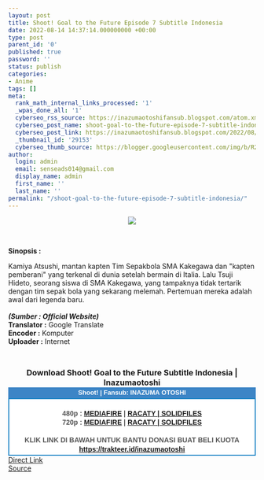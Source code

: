 ```yaml
---
layout: post
title: Shoot! Goal to the Future Episode 7 Subtitle Indonesia
date: 2022-08-14 14:37:14.000000000 +00:00
type: post
parent_id: '0'
published: true
password: ''
status: publish
categories:
- Anime
tags: []
meta:
  rank_math_internal_links_processed: '1'
  _wpas_done_all: '1'
  cyberseo_rss_source: https://inazumaotoshifansub.blogspot.com/atom.xml?start-index=1
  cyberseo_post_name: shoot-goal-to-the-future-episode-7-subtitle-indonesia
  cyberseo_post_link: https://inazumaotoshifansub.blogspot.com/2022/08/shoot-goal-to-future-episode-7-subtitle.html
  _thumbnail_id: '29153'
  cyberseo_thumb_source: https://blogger.googleusercontent.com/img/b/R29vZ2xl/AVvXsEjMLghs3ltOMJOOm96agl-mHKnETo6JMQnZ22phg-Nde-cjhd3gB-WApE-ne-XdEmlMYOsAaUNHV3zc2bfugNwKA3Aa_dbyBd91begbQ4C1CqVcOgEMvjr-S3CnDRAdphzDQqOCr60VVIfTAOAZDeVVw5txGaYE4nlIwmeI7gd88q2La9U4EIMFsqWj/s16000/SHOOT%20-%2007.png
author:
  login: admin
  email: senseads014@gmail.com
  display_name: admin
  first_name: ''
  last_name: ''
permalink: "/shoot-goal-to-the-future-episode-7-subtitle-indonesia/"
---
```

</p>
<div class="separator" style="clear: both; text-align: center;"><a href="https://blogger.googleusercontent.com/img/b/R29vZ2xl/AVvXsEjMLghs3ltOMJOOm96agl-mHKnETo6JMQnZ22phg-Nde-cjhd3gB-WApE-ne-XdEmlMYOsAaUNHV3zc2bfugNwKA3Aa_dbyBd91begbQ4C1CqVcOgEMvjr-S3CnDRAdphzDQqOCr60VVIfTAOAZDeVVw5txGaYE4nlIwmeI7gd88q2La9U4EIMFsqWj/s450/SHOOT%20-%2007.png" style="margin-left: 1em; margin-right: 1em;"><img border="0" data-original-height="269" data-original-width="450" src="{{ site.baseurl }}/assets/2022/08/SHOOT%20-%2007.png" /></a></div>
<p>&nbsp;</p>
<p><b>Sinopsis :</b></p>
<div style="text-align: left;"><span class="VIiyi" lang="id"><span class="JLqJ4b ChMk0b" data-language-for-alternatives="id" data-language-to-translate-into="en" data-number-of-phrases="6" data-phrase-index="0"><span class="Q4iAWc">Kamiya Atsushi, mantan kapten Tim Sepakbola SMA Kakegawa dan "kapten pemberani" yang terkenal di dunia setelah bermain di Italia. Lalu Tsuji Hideto, seorang siswa di SMA Kakegawa, yang tampaknya tidak tertarik dengan tim sepak bola yang sekarang melemah.</span></span> <span class="JLqJ4b ChMk0b" data-language-for-alternatives="id" data-language-to-translate-into="en" data-number-of-phrases="6" data-phrase-index="3"><span class="Q4iAWc">Pertemuan mereka adalah awal dari legenda baru.</span></span></span></div>
<div style="text-align: left;"><span face="&quot;trebuchet ms&quot; , sans-serif"><br /></span></div>
<div style="text-align: left;"><span face="&quot;trebuchet ms&quot; , sans-serif"><b><i>(Sumber : Official Website)</i></b><br /></span></div>
<div style="text-align: center;">
<div style="text-align: left;"><span face="&quot;trebuchet ms&quot; , sans-serif"><b>Translator :</b> Google Translate</span></div>
<div style="text-align: left;"><span face="&quot;trebuchet ms&quot; , sans-serif"><b>Encoder :</b> Komputer</span></div>
<div style="text-align: left;"><span face="&quot;trebuchet ms&quot; , sans-serif"><b>Uploader :</b> Internet</span></div>
<p><span face="&quot;trebuchet ms&quot; , sans-serif"><br /></span></div>
<div style="text-align: center;"><span face="&quot;trebuchet ms&quot; , sans-serif" style="font-size: medium;"><b>Download Shoot! Goal to the Future Subtitle Indonesia | Inazumaotoshi</b></span></div>
<div style="margin: 0px; padding: 0px;">
<div align="center" style="background-color: #3d85c6; color: #339999; font-family: arial, geneva, sans-serif; line-height: 18.1875px; margin: 0px; padding: 2px;">
<div style="margin: 0px; padding: 0px;">
<div style="margin: 0px; padding: 0px;">
<div style="margin: 0px; padding: 0px;">
<div style="margin: 0px; padding: 0px;">
<div style="margin: 0px; padding: 0px;">
<div style="margin: 0px; padding: 0px;">
<div style="margin: 0px; padding: 0px;"><span style="font-size: small;"><b style="margin: 0px; padding: 0px;"><span class="Apple-style-span" face="&quot;trebuchet ms&quot; , sans-serif" style="margin: 0px; padding: 0px;"><span style="color: white; margin: 0px; padding: 0px;">Shoot! | Fansub: INAZUMA&nbsp;</span></span></b><b style="margin: 0px; padding: 0px;"><span class="Apple-style-span" face="&quot;trebuchet ms&quot; , sans-serif" style="margin: 0px; padding: 0px;"><span style="color: white; margin: 0px; padding: 0px;">OTOSHI</span></span></b></span></div>
</div>
</div>
</div>
</div>
</div>
</div>
</div>
<div style="background-color: white; border: 2px solid rgb(31, 133, 198); font-family: arial, geneva, sans-serif; line-height: 18.1875px; margin: 0px; padding: 2px; text-align: justify;">
<div style="font-family: arial, helvetica, sans-serif; margin: 0px; padding: 0px; text-align: center;">
<div style="margin: 0px; padding: 0px;">
<div style="margin: 0px; padding: 0px;">
<div style="margin: 0px; padding: 0px;">
<div style="margin: 0px; padding: 0px;">
<div style="margin: 0px; padding: 0px;">
<div style="margin: 0px; padding: 0px;">
<div style="margin: 0px; padding: 0px;">
<div style="color: #555555;">&nbsp;</div>
<div style="color: #555555;"><b style="margin: 0px; padding: 0px;">480p : <a href="https://ouo.io/HArKqDY" target="_blank" rel="noopener">MEDIAFIRE</a> | <a href="https://ouo.io/wFmVSx" target="_blank" rel="noopener">RACATY | SOLIDFILES</a></b></div>
<div style="color: #555555;"><b style="margin: 0px; padding: 0px;">720p :&nbsp;</b><b style="margin: 0px; padding: 0px;"><a href="https://ouo.io/VXiFRf1" target="_blank" rel="noopener">MEDIAFIRE</a> | <a href="https://ouo.io/MX5a6q" target="_blank" rel="noopener">RACATY | SOLIDFILES</a></b></div>
<div style="color: #555555;"><b style="margin: 0px; padding: 0px;">&nbsp;</b></div>
<div style="color: #555555;"><b style="margin: 0px; padding: 0px;">KLIK LINK DI BAWAH UNTUK BANTU DONASI BUAT BELI KUOTA</b></div>
<div style="color: #555555;"><b style="margin: 0px; padding: 0px;"><a href="https://trakteer.id/inazumaotoshi" target="_blank" rel="noopener">https://trakteer.id/inazumaotoshi</a><br /></b></div>
<div style="color: #555555;"></div>
</div>
</div>
</div>
</div>
</div>
</div>
</div>
</div>
</div>
</div>
<link rel="stylesheet" href="https://cdnjs.cloudflare.com/ajax/libs/font-awesome/4.7.0/css/font-awesome.min.css" />
<div class="divbtn"> <a href="https://handymansurrender.com/fihup8buzv?key=94550f7ce39444073321dde3b8782f97" class="btn"><i class="fa fa-download"></i> Direct Link</a> <br /><a href="https://inazumaotoshifansub.blogspot.com/2022/08/shoot-goal-to-future-episode-7-subtitle.html">Source</a> </div>
